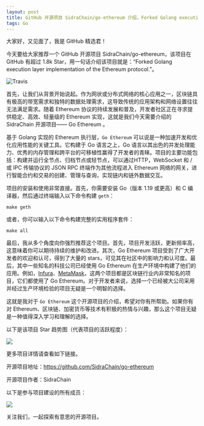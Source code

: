 ```yaml
---
layout: post
title: GitHub 开源项目 SidraChain/go-ethereum 介绍，Forked Golang execution layer implementation of the Ethereum protocol.
tags: Go
---
```


大家好，又见面了，我是 GitHub 精选君！

今天要给大家推荐一个 GitHub 开源项目 SidraChain/go-ethereum，该项目在 GitHub 有超过 1.8k Star，用一句话介绍该项目就是：“Forked Golang execution layer implementation of the Ethereum protocol.”。


![Travis](https://travis-ci.com/ethereum/go-ethereum.svg?branch=master)



首先，让我们从背景开始说起。作为网状或分布式网络的核心应用之一，区块链具有极高的带宽需求和独特的数据处理需求，这导致传统的应用架构和网络设置往往无法满足需求。随着 Ethereum 协议的持续发展和普及，开发者社区正在寻求提供稳定、高效、轻量级的 Ethereum 实现，这就是我们今天需要介绍的 SidraChain 开源项目—— Go Ethereum 。

基于 Golang 实现的 Ethereum 执行层，``Go Ethereum`` 可以说是一种加速开发和优化应用性能的关键工具。它构建于 Go 语言之上，Go 语言以其出色的并发处理能力、优秀的内存管理和跨平台的可移植性赢得了开发者的青睐。项目的主要功能包括：构建并运行全节点、归档节点或轻节点，可以通过HTTP，WebSocket 和 / 或 IPC 传输协议的 JSON RPC 终端作为其他流程进入 Ethereum 网络的网关，进行智能合约和交易的创建、管理与查询，实现链内和链外数据交互。

项目的安装和使用非常直接。首先，你需要安装 Go（版本 1.19 或更高）和 C 编译器，然后通过终端输入以下命令构建 ``geth``：

```shell
make geth
```

或者，你可以输入以下命令构建完整的实用程序套件：

```shell
make all
```

最后，我从多个角度向你强烈推荐这个项目。首先，项目开发活跃，更新频率高，这意味着你可以期待持续的维护和改进。其次，Go Ethereum 项目受到了广大开发者的欢迎和认可，得到了大量的 stars，可见其在社区中的影响力和认可度。最后，其中一些知名的科技公司已经使用 Go Ethereum 在生产环境中构建了他们的应用。例如，[Infura](https://infura.io/)、[MetaMask](https://metamask.io/)，这两个项目都是区块链行业内非常知名的项目，它们都使用了 Go Ethereum。对于开发者来说，选择一个已经被大公司采用并经过生产环境检验的项目无疑是一个明智的选择。

这就是我对于 ``Go Ethereum`` 这个开源项目的介绍，希望对你有所帮助。如果你有对 Ethereum、区块链、加密货币等技术有积极的热情与兴趣，那么这个项目无疑是一种值得深入学习和理解的选择。


以下是该项目 Star 趋势图（代表项目的活跃程度）：

![](https://api.star-history.com/svg?repos=SidraChain/go-ethereum&type=Timeline)

更多项目详情请查看如下链接。

开源项目地址：https://github.com/SidraChain/go-ethereum 

开源项目作者：SidraChain

以下是参与项目建设的所有成员：

![](https://contrib.rocks/image?repo=SidraChain/go-ethereum)

关注我们，一起探索有意思的开源项目。

